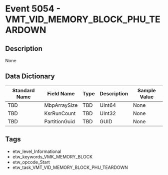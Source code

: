 # Event 5054 - VMT_VID_MEMORY_BLOCK_PHU_TEARDOWN

## Description
None

## Data Dictionary
|Standard Name|Field Name|Type|Description|Sample Value|
|---|---|---|---|---|
|TBD|MbpArraySize|TBD|UInt64|None|None|
|TBD|KsrRunCount|TBD|UInt32|None|None|
|TBD|PartitionGuid|TBD|GUID|None|None|

## Tags
* etw_level_Informational
* etw_keywords_VMK_MEMORY_BLOCK
* etw_opcode_Start
* etw_task_VMT_VID_MEMORY_BLOCK_PHU_TEARDOWN